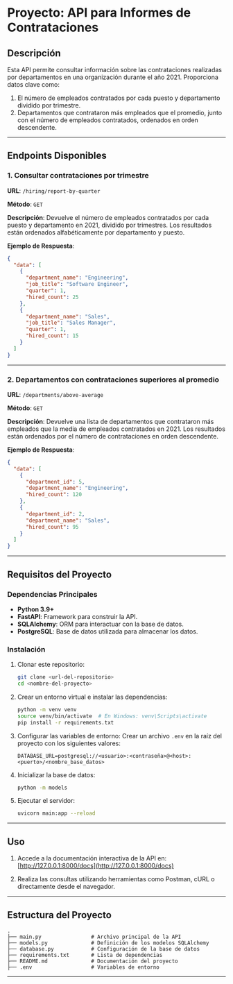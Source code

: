 # Proyecto: API para Informes de Contrataciones

## Descripción

Esta API permite consultar información sobre las contrataciones realizadas por departamentos en una organización durante el año 2021. Proporciona datos clave como:

1. El número de empleados contratados por cada puesto y departamento dividido por trimestre.
2. Departamentos que contrataron más empleados que el promedio, junto con el número de empleados contratados, ordenados en orden descendente.

---

## Endpoints Disponibles

### 1. **Consultar contrataciones por trimestre**

**URL**: `/hiring/report-by-quarter`

**Método**: `GET`

**Descripción**:
Devuelve el número de empleados contratados por cada puesto y departamento en 2021, dividido por trimestres. Los resultados están ordenados alfabéticamente por departamento y puesto.

**Ejemplo de Respuesta**:
```json
{
  "data": [
    {
      "department_name": "Engineering",
      "job_title": "Software Engineer",
      "quarter": 1,
      "hired_count": 25
    },
    {
      "department_name": "Sales",
      "job_title": "Sales Manager",
      "quarter": 1,
      "hired_count": 15
    }
  ]
}
```

---

### 2. **Departamentos con contrataciones superiores al promedio**

**URL**: `/departments/above-average`

**Método**: `GET`

**Descripción**:
Devuelve una lista de departamentos que contrataron más empleados que la media de empleados contratados en 2021. Los resultados están ordenados por el número de contrataciones en orden descendente.

**Ejemplo de Respuesta**:
```json
{
  "data": [
    {
      "department_id": 5,
      "department_name": "Engineering",
      "hired_count": 120
    },
    {
      "department_id": 2,
      "department_name": "Sales",
      "hired_count": 95
    }
  ]
}
```

---

## Requisitos del Proyecto

### Dependencias Principales

- **Python 3.9+**
- **FastAPI**: Framework para construir la API.
- **SQLAlchemy**: ORM para interactuar con la base de datos.
- **PostgreSQL**: Base de datos utilizada para almacenar los datos.

### Instalación

1. Clonar este repositorio:
   ```bash
   git clone <url-del-repositorio>
   cd <nombre-del-proyecto>
   ```

2. Crear un entorno virtual e instalar las dependencias:
   ```bash
   python -m venv venv
   source venv/bin/activate  # En Windows: venv\Scripts\activate
   pip install -r requirements.txt
   ```

3. Configurar las variables de entorno:
   Crear un archivo `.env` en la raíz del proyecto con los siguientes valores:
   ```env
   DATABASE_URL=postgresql://<usuario>:<contraseña>@<host>:<puerto>/<nombre_base_datos>
   ```

4. Inicializar la base de datos:
   ```bash
   python -m models
   ```

5. Ejecutar el servidor:
   ```bash
   uvicorn main:app --reload
   ```

---

## Uso

1. Accede a la documentación interactiva de la API en:
   [http://127.0.0.1:8000/docs](http://127.0.0.1:8000/docs)

2. Realiza las consultas utilizando herramientas como Postman, cURL o directamente desde el navegador.

---

## Estructura del Proyecto

```
.
├── main.py                # Archivo principal de la API
├── models.py              # Definición de los modelos SQLAlchemy
├── database.py            # Configuración de la base de datos
├── requirements.txt       # Lista de dependencias
├── README.md              # Documentación del proyecto
├── .env                   # Variables de entorno
```

---
